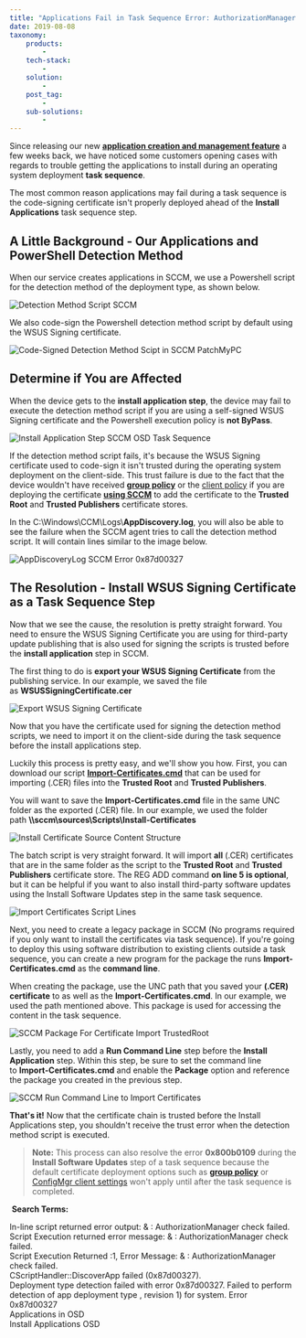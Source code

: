 ```yaml
---
title: "Applications Fail in Task Sequence Error: AuthorizationManager check failed 0x87d00327"
date: 2019-08-08
taxonomy:
    products:
        - 
    tech-stack:
        - 
    solution:
        - 
    post_tag:
        - 
    sub-solutions:
        - 
---
```


Since releasing our new **[application creation and management feature](https://patchmypc.com/application-patch-management#base-installations)** a few weeks back, we have noticed some customers opening cases with regards to trouble getting the applications to install during an operating system deployment **task sequence**.

The most common reason applications may fail during a task sequence is the code-signing certificate isn't properly deployed ahead of the **Install Applications** task sequence step.

## A Little Background - Our Applications and PowerShell Detection Method

When our service creates applications in SCCM, we use a Powershell script for the detection method of the deployment type, as shown below.

![Detection Method Script SCCM](/_images/DetectionMethod-Script-SCCM-Applications.png "Detection Method Script SCCM")

We also code-sign the Powershell detection method script by default using the WSUS Signing certificate.

![Code-Signed Detection Method Scipt in SCCM PatchMyPC](/_images/Code-Signed-Detection-Method-Scipt-in-SCCM-PatchMyPC.png "Code-Signed Detection Method Scipt in SCCM PatchMyPC")

## Determine if You are Affected

When the device gets to the **install application step**, the device may fail to execute the detection method script if you are using a self-signed WSUS Signing certificate and the Powershell execution policy is **not ByPass**.

![Install Application Step SCCM OSD Task Sequence](/_images/Install-Application-Step-SCCM-OSD-Task-Sequence.png "Install Application Step SCCM OSD Task Sequence")

If the detection method script fails, it's because the WSUS Signing certificate used to code-sign it isn't trusted during the operating system deployment on the client-side. This trust failure is due to the fact that the device wouldn't have received **[group policy](https://patchmypc.com/scupcatalog/documentation/CertificateAndGPODeploymentGuide.pdf)** or the [client policy](https://docs.microsoft.com/en-us/mem/configmgr/sum/deploy-use/third-party-software-updates#enable-third-party-updates-on-the-sup) if you are deploying the certificate **[using SCCM](https://docs.microsoft.com/en-us/mem/configmgr/sum/deploy-use/third-party-software-updates#enable-third-party-updates-on-the-clients)** to add the certificate to the **Trusted Root** and **Trusted Publishers** certificate stores.

In the C:\\Windows\\CCM\\Logs\\**AppDiscovery.log**, you will also be able to see the failure when the SCCM agent tries to call the detection method script. It will contain lines similar to the image below.

![AppDiscoveryLog SCCM Error 0x87d00327](/_images/AppDiscoveryLog-SCCM-Error-0x87d00327.png "AppDiscoveryLog SCCM Error 0x87d00327")

## The Resolution - Install WSUS Signing Certificate as a Task Sequence Step

Now that we see the cause, the resolution is pretty straight forward. You need to ensure the WSUS Signing Certificate you are using for third-party update publishing that is also used for signing the scripts is trusted before the **install application** step in SCCM.

The first thing to do is **export your WSUS Signing Certificate** from the publishing service. In our example, we saved the file as **WSUSSigningCertificate.cer**

![Export WSUS Signing Certificate](/_images/Export-WSUS-Signing-Certficate.png "Export WSUS Signing Certificate")

Now that you have the certificate used for signing the detection method scripts, we need to import it on the client-side during the task sequence before the install applications step.

Luckily this process is pretty easy, and we'll show you how. First, you can download our script **[Import-Certificates.cmd](https://patchmypc.com/scupcatalog/downloads/scripts/Import-Certificates.zip)** that can be used for importing (.CER) files into the **Trusted Root** and **Trusted Publishers**.

You will want to save the **Import-Certificates.cmd** file in the same UNC folder as the exported (.CER) file. In our example, we used the folder path **\\\\sccm\\sources\\Scripts\\Install-Certificates**

![Install Certificate Source Content Structure](/_images/Install-Certificate-Source-Content-Structure.png "Install Certificate Source Content Structure")

The batch script is very straight forward. It will import **all** (.CER) certificates that are in the same folder as the script to the **Trusted Root** and **Trusted Publishers** certificate store. The REG ADD command **on line 5 is optional**, but it can be helpful if you want to also install third-party software updates using the Install Software Updates step in the same task sequence.

![Import Certificates Script Lines](/_images/Import-Certificates-Script-Lines.png "Import Certificates Script Lines")

Next, you need to create a legacy package in SCCM (No programs required if you only want to install the certificates via task sequence). If you're going to deploy this using software distribution to existing clients outside a task sequence, you can create a new program for the package the runs **Import-Certificates.cmd** as the **command line**.

When creating the package, use the UNC path that you saved your **(.CER) certificate** to as well as the **Import-Certificates.cmd**. In our example, we used the path mentioned above. This package is used for accessing the content in the task sequence.

![SCCM Package For Certificate Import TrustedRoot](/_images/SCCM-Package-For-Certificate-Import-TrustedRoot.png "SCCM Package For Certificate Import TrustedRoot")

Lastly, you need to add a **Run Command Line** step before the **Install Application** step. Within this step, be sure to set the command line to **Import-Certificates.cmd** and enable the **Package** option and reference the package you created in the previous step.

![SCCM Run Command Line to Import Certificates](/_images/SCCM-Run-Command-Line-to-Import-Certificates.png "SCCM Run Command Line to Import Certificates")

**That's it!** Now that the certificate chain is trusted before the Install Applications step, you shouldn't receive the trust error when the detection method script is executed.

> **Note:** This process can also resolve the error **0x800b0109** during the **Install Software Updates** step of a task sequence because the default certificate deployment options such as **[group policy](https://patchmypc.com/how-to-deploy-the-wsus-signing-certificate-for-third-party-software-updates#topic2)** or [ConfigMgr client settings](/how-to-deploy-the-wsus-signing-certificate-for-third-party-software-updates#topic1) won't apply until after the task sequence is completed.

 **Search Terms:**

In-line script returned error output: & : AuthorizationManager check failed.  
Script Execution returned error message: & : AuthorizationManager check failed.  
Script Execution Returned :1, Error Message: & : AuthorizationManager check failed.  
CScriptHandler::DiscoverApp failed (0x87d00327).  
Deployment type detection failed with error 0x87d00327. 
Failed to perform detection of app deployment type , revision 1) for system. Error 0x87d00327  
Applications in OSD  
Install Applications OSD